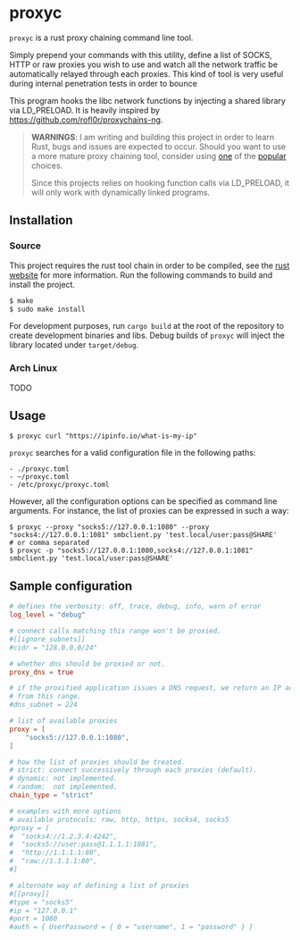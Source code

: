 # proxyc

`proxyc` is a rust proxy chaining command line tool.

Simply prepend your commands with this utility, define a list of SOCKS, HTTP or
raw proxies you wish to use and watch all the network traffic be automatically
relayed through each proxies. This kind of tool is very useful during internal
penetration tests in order to bounce

This program hooks the libc network functions by injecting a shared library via
LD_PRELOAD. It is heavily inspired by https://github.com/rofl0r/proxychains-ng.

> **WARNINGS**:
> I am writing and building this project in order to learn Rust, bugs and
> issues are expected to occur. Should you want to use a more mature proxy
> chaining tool, consider using [one](https://github.com/haad/proxychains)
> of the [popular](https://github.com/rofl0r/proxychains-ng) choices.
>
> Since this projects relies on hooking function calls via LD_PRELOAD, it will
> only work with dynamically linked programs.

## Installation

### Source

This project requires the rust tool chain in order to be compiled, see the
[rust website](https://www.rust-lang.org/tools/install) for more information.
Run the following commands to build and install the project.

```bash
$ make
$ sudo make install
```

For development purposes, run `cargo build` at the root of the repository to create development
binaries and libs. Debug builds of `proxyc` will inject the library located under
`target/debug`.

### Arch Linux

TODO

## Usage

```
$ proxyc curl "https://ipinfo.io/what-is-my-ip"
```

`proxyc` searches for a valid configuration file in the following paths:

```
- ./proxyc.toml
- ~/proxyc.toml
- /etc/proxyc/proxyc.toml
```

However, all the configuration options can be specified as command line
arguments. For instance, the list of proxies can be expressed in such a way:

```
$ proxyc --proxy "socks5://127.0.0.1:1080" --proxy "socks4://127.0.0.1:1081" smbclient.py 'test.local/user:pass@SHARE'
# or comma separated
$ proxyc -p "socks5://127.0.0.1:1080,socks4://127.0.0.1:1081" smbclient.py 'test.local/user:pass@SHARE'
```

## Sample configuration

```toml
# defines the verbosity: off, trace, debug, info, warn of error
log_level = "debug"

# connect calls matching this range won't be proxied.
#[[ignore_subnets]]
#cidr = "128.0.0.0/24"

# whether dns should be proxied or not.
proxy_dns = true

# if the proxified application issues a DNS request, we return an IP address
# from this range.
#dns_subnet = 224

# list of available proxies
proxy = [
	"socks5://127.0.0.1:1080",
]

# how the list of proxies should be treated.
# strict: connect successively through each proxies (default).
# dynamic: not implemented.
# random:  not implemented.
chain_type = "strict"

# examples with more options
# available protocols: raw, http, https, socks4, socks5
#proxy = [
#  "socks4://1.2.3.4:4242",
#  "socks5://user:pass@1.1.1.1:1081",
#  "http://1.1.1.1:80",
#  "raw://1.1.1.1:80",
#]

# alternate way of defining a list of proxies
#[[proxy]]
#type = "socks5"
#ip = "127.0.0.1"
#port = 1080
#auth = { UserPassword = { 0 = "username", 1 = "password" } }
```
